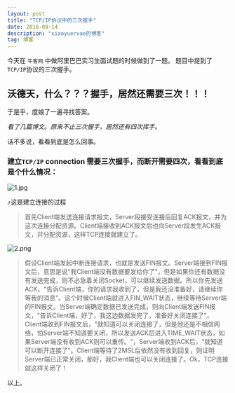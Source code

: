 ```yaml
---
layout: post
title: "TCP/IP协议中的三次握手"
date: 2016-08-14 
description: "xiaoyuervae的博客"
tag: 博客 
---
```


今天在 `牛客网` 中做阿里巴巴实习生面试题的时候做到了一题。 题目中提到了`TCP/IP`协议的三次握手。

## 沃德天，什么？？？握手，居然还需要三次！！！

于是乎，度娘了一遍寻找答案。

*看了几篇博文。原来不止三次握手，居然还有四次挥手。*

话不多说，看看到底是怎么回事。

### 建立`TCP/IP` connection 需要三次握手，而断开需要四次，看看到底是个什么情况：
![1.jpg](/assets/images/2016-08-21/1.jpg)

⤴️这是建立连接的过程

> 首先Client端发送连接请求报文，Server段接受连接后回复ACK报文，并为这次连接分配资源。Client端接收到ACK报文后也向Server段发生ACK报文，并分配资源，这样TCP连接就建立了。

![2.png](/assets/images/2016-08-21/2.png)

> 假设Client端发起中断连接请求，也就是发送FIN报文。Server端接到FIN报文后，意思是说"我Client端没有数据要发给你了"，但是如果你还有数据没有发送完成，则不必急着关闭Socket，可以继续发送数据。所以你先发送ACK，"告诉Client端，你的请求我收到了，但是我还没准备好，请继续你等我的消息"。这个时候Client端就进入FIN_WAIT状态，继续等待Server端的FIN报文。当Server端确定数据已发送完成，则向Client端发送FIN报文，"告诉Client端，好了，我这边数据发完了，准备好关闭连接了"。Client端收到FIN报文后，"就知道可以关闭连接了，但是他还是不相信网络，怕Server端不知道要关闭，所以发送ACK后进入TIME_WAIT状态，如果Server端没有收到ACK则可以重传。“，Server端收到ACK后，"就知道可以断开连接了"。Client端等待了2MSL后依然没有收到回复，则证明Server端已正常关闭，那好，我Client端也可以关闭连接了。Ok，TCP连接就这样关闭了！

以上。






